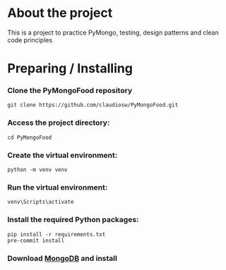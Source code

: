 # About the project
This is a project to practice PyMongo, testing, design patterns and clean code principles
# Preparing / Installing

### Clone the PyMongoFood repository
```
git clone https://github.com/claudiosw/PyMongoFood.git
```

### Access the project directory:
```
cd PyMongoFood
```

### Create the virtual environment:
```
python -m venv venv

```

### Run the virtual environment:
```
venv\Scripts\activate

```

### Install the required Python packages:
```
pip install -r requirements.txt
pre-commit install
```

### Download [MongoDB](https://www.mongodb.com/try/download/community) and install
